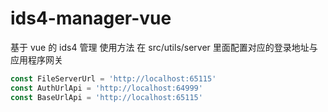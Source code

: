 # ids4-manager-vue

基于 vue 的 ids4 管理
使用方法 在 src/utils/server 里面配置对应的登录地址与应用程序网关

```js
const FileServerUrl = 'http://localhost:65115'
const AuthUrlApi = 'http://localhost:64999'
const BaseUrlApi = 'http://localhost:65115'
```
